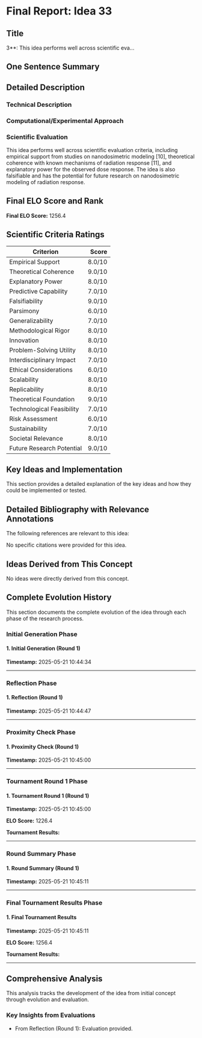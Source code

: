# Final Report: Idea 33

## Title

3**: This idea performs well across scientific eva...

## One Sentence Summary



## Detailed Description

### Technical Description



### Computational/Experimental Approach



### Scientific Evaluation

This idea performs well across scientific evaluation criteria, including empirical support from studies on nanodosimetric modeling [10], theoretical coherence with known mechanisms of radiation response [11], and explanatory power for the observed dose response. The idea is also falsifiable and has the potential for future research on nanodosimetric modeling of radiation response.


## Final ELO Score and Rank

**Final ELO Score:** 1256.4

## Scientific Criteria Ratings

| Criterion | Score |
|---|---:|
| Empirical Support | 8.0/10 |
| Theoretical Coherence | 9.0/10 |
| Explanatory Power | 8.0/10 |
| Predictive Capability | 7.0/10 |
| Falsifiability | 9.0/10 |
| Parsimony | 6.0/10 |
| Generalizability | 7.0/10 |
| Methodological Rigor | 8.0/10 |
| Innovation | 8.0/10 |
| Problem-Solving Utility | 8.0/10 |
| Interdisciplinary Impact | 7.0/10 |
| Ethical Considerations | 6.0/10 |
| Scalability | 8.0/10 |
| Replicability | 8.0/10 |
| Theoretical Foundation | 9.0/10 |
| Technological Feasibility | 7.0/10 |
| Risk Assessment | 6.0/10 |
| Sustainability | 7.0/10 |
| Societal Relevance | 8.0/10 |
| Future Research Potential | 9.0/10 |

## Key Ideas and Implementation

This section provides a detailed explanation of the key ideas and how they could be implemented or tested.


## Detailed Bibliography with Relevance Annotations

The following references are relevant to this idea:

No specific citations were provided for this idea.


## Ideas Derived from This Concept

No ideas were directly derived from this concept.

## Complete Evolution History

This section documents the complete evolution of the idea through each phase of the research process.

### Initial Generation Phase

#### 1. Initial Generation (Round 1)
**Timestamp:** 2025-05-21 10:44:34



---

### Reflection Phase

#### 1. Reflection (Round 1)
**Timestamp:** 2025-05-21 10:44:47



---

### Proximity Check Phase

#### 1. Proximity Check (Round 1)
**Timestamp:** 2025-05-21 10:45:00



---

### Tournament Round 1 Phase

#### 1. Tournament Round 1 (Round 1)
**Timestamp:** 2025-05-21 10:45:00

**ELO Score:** 1226.4

**Tournament Results:**



---

### Round Summary Phase

#### 1. Round Summary (Round 1)
**Timestamp:** 2025-05-21 10:45:11



---

### Final Tournament Results Phase

#### 1. Final Tournament Results
**Timestamp:** 2025-05-21 10:45:11

**ELO Score:** 1256.4

**Tournament Results:**



---

## Comprehensive Analysis

This analysis tracks the development of the idea from initial concept through evolution and evaluation.

### Key Insights from Evaluations

- From Reflection (Round 1): Evaluation provided.
